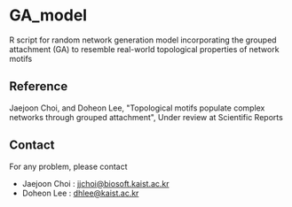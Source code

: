 # GA_model
R script for random network generation model incorporating the grouped attachment (GA) to resemble real-world topological properties of network motifs

## Reference
Jaejoon Choi, and Doheon Lee, "Topological motifs populate complex networks through grouped attachment", Under review at Scientific Reports

## Contact
For any problem, please contact
- Jaejoon Choi : jjchoi@biosoft.kaist.ac.kr
- Doheon Lee : dhlee@kaist.ac.kr
